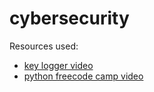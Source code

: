 # cybersecurity

Resources used:
<ul>
<li><a href="https://www.youtube.com/watch?v=TbMKwl11itQ">key logger video</a></li>
<li><a href="https://www.youtube.com/watch?v=FGdiSJakIS4">python freecode camp video</a></li>
</ul>
